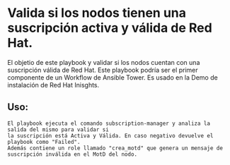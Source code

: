 # Valida si los nodos tienen una suscripción activa y válida de Red Hat.

El objetio de este playbook y validar si los nodos cuentan con una suscripción válida de Red Hat.
Este playbook podría ser el primer componente de un Workflow de Ansible Tower.
Es usado en la Demo de instalación de Red Hat Inisghts.

## Uso:

```
El playbook ejecuta el comando subscription-manager y analiza la salida del mismo para validar si
la suscripción está Activa y Válida. En caso negativo devuelve el playbook como "Failed".
Además contiene un role llamado "crea_motd" que genera un mensaje de suscripción inválida en el MotD del nodo.
